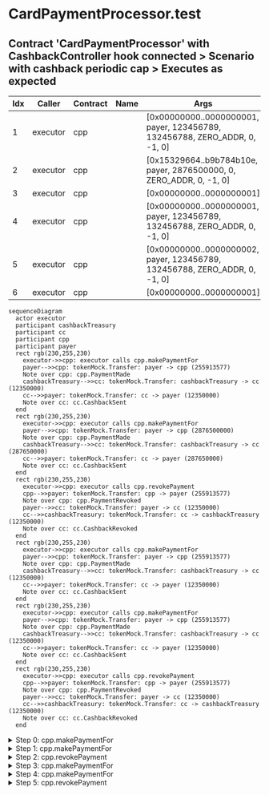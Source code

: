 # CardPaymentProcessor.test

## Contract 'CardPaymentProcessor' with CashbackController hook connected > Scenario with cashback periodic cap > Executes as expected

| Idx | Caller | Contract | Name | Args |
| --- | ------ | -------- | ---- | ---- |
| 1 | executor | cpp |  | [0x00000000..0000000001, payer, 123456789, 132456788, ZERO_ADDR, 0, -1, 0] |
| 2 | executor | cpp |  | [0x15329664..b9b784b10e, payer, 2876500000, 0, ZERO_ADDR, 0, -1, 0] |
| 3 | executor | cpp |  | [0x00000000..0000000001] |
| 4 | executor | cpp |  | [0x00000000..0000000001, payer, 123456789, 132456788, ZERO_ADDR, 0, -1, 0] |
| 5 | executor | cpp |  | [0x00000000..0000000002, payer, 123456789, 132456788, ZERO_ADDR, 0, -1, 0] |
| 6 | executor | cpp |  | [0x00000000..0000000001] |

```mermaid
sequenceDiagram
  actor executor
  participant cashbackTreasury
  participant cc
  participant cpp
  participant payer
  rect rgb(230,255,230)
    executor->>cpp: executor calls cpp.makePaymentFor
    payer-->>cpp: tokenMock.Transfer: payer -> cpp (255913577)
    Note over cpp: cpp.PaymentMade
    cashbackTreasury-->>cc: tokenMock.Transfer: cashbackTreasury -> cc (12350000)
    cc-->>payer: tokenMock.Transfer: cc -> payer (12350000)
    Note over cc: cc.CashbackSent
  end
  rect rgb(230,255,230)
    executor->>cpp: executor calls cpp.makePaymentFor
    payer-->>cpp: tokenMock.Transfer: payer -> cpp (2876500000)
    Note over cpp: cpp.PaymentMade
    cashbackTreasury-->>cc: tokenMock.Transfer: cashbackTreasury -> cc (287650000)
    cc-->>payer: tokenMock.Transfer: cc -> payer (287650000)
    Note over cc: cc.CashbackSent
  end
  rect rgb(230,255,230)
    executor->>cpp: executor calls cpp.revokePayment
    cpp-->>payer: tokenMock.Transfer: cpp -> payer (255913577)
    Note over cpp: cpp.PaymentRevoked
    payer-->>cc: tokenMock.Transfer: payer -> cc (12350000)
    cc-->>cashbackTreasury: tokenMock.Transfer: cc -> cashbackTreasury (12350000)
    Note over cc: cc.CashbackRevoked
  end
  rect rgb(230,255,230)
    executor->>cpp: executor calls cpp.makePaymentFor
    payer-->>cpp: tokenMock.Transfer: payer -> cpp (255913577)
    Note over cpp: cpp.PaymentMade
    cashbackTreasury-->>cc: tokenMock.Transfer: cashbackTreasury -> cc (12350000)
    cc-->>payer: tokenMock.Transfer: cc -> payer (12350000)
    Note over cc: cc.CashbackSent
  end
  rect rgb(230,255,230)
    executor->>cpp: executor calls cpp.makePaymentFor
    payer-->>cpp: tokenMock.Transfer: payer -> cpp (255913577)
    Note over cpp: cpp.PaymentMade
    cashbackTreasury-->>cc: tokenMock.Transfer: cashbackTreasury -> cc (12350000)
    cc-->>payer: tokenMock.Transfer: cc -> payer (12350000)
    Note over cc: cc.CashbackSent
  end
  rect rgb(230,255,230)
    executor->>cpp: executor calls cpp.revokePayment
    cpp-->>payer: tokenMock.Transfer: cpp -> payer (255913577)
    Note over cpp: cpp.PaymentRevoked
    payer-->>cc: tokenMock.Transfer: payer -> cc (12350000)
    cc-->>cashbackTreasury: tokenMock.Transfer: cc -> cashbackTreasury (12350000)
    Note over cc: cc.CashbackRevoked
  end
```

<details>
<summary>Step 0: cpp.makePaymentFor</summary>

- **type**: methodCall
- **caller**: executor
- **args**: `{
  "paymentId": "0x00000000..0000000001",
  "payer": "payer",
  "baseAmount": "123456789",
  "extraAmount": "132456788",
  "sponsor": "ZERO_ADDR",
  "subsidyLimit": "0",
  "cashbackRate_": "-1",
  "confirmationAmount": "0"
}`

**Events**

| # | Contract | Event | Args |
| - | -------- | ----- | ---- |
| 1 | tokenMock | Transfer | `[payer, cpp, 255913577]` |
| 2 | cpp | PaymentMade | `[0x00000000..0000000001, payer, 0x01000000..000f40ee69]` |
| 3 | tokenMock | Transfer | `[cashbackTreasury, cc, 12350000]` |
| 4 | tokenMock | Transfer | `[cc, payer, 12350000]` |
| 5 | cc | CashbackSent | `[0x00000000..0000000001, payer, 1, 12350000]` |

**Balances**

**Token:** tokenMock
| Holder | Balance |
| ------ | ------- |
| cpp | 255913577 |
| cc | 0 |
| tokenMock | 0 |
| payer | 999756436423 |
| cashbackTreasury | 57896044618658097711785492504343953926634992332820282019728792003956552469967 |
| cashOutAccount | 0 |
| deployer | 0 |
| executor | 0 |


</details>
<details>
<summary>Step 1: cpp.makePaymentFor</summary>

- **type**: methodCall
- **caller**: executor
- **args**: `{
  "paymentId": "0x15329664..b9b784b10e",
  "payer": "payer",
  "baseAmount": "2876500000",
  "extraAmount": "0",
  "sponsor": "ZERO_ADDR",
  "subsidyLimit": "0",
  "cashbackRate_": "-1",
  "confirmationAmount": "0"
}`

**Events**

| # | Contract | Event | Args |
| - | -------- | ----- | ---- |
| 1 | tokenMock | Transfer | `[payer, cpp, 2876500000]` |
| 2 | cpp | PaymentMade | `[0x15329664..b9b784b10e, payer, 0x01000000..00ab73e820]` |
| 3 | tokenMock | Transfer | `[cashbackTreasury, cc, 287650000]` |
| 4 | tokenMock | Transfer | `[cc, payer, 287650000]` |
| 5 | cc | CashbackSent | `[0x15329664..b9b784b10e, payer, 1, 287650000]` |

**Balances**

**Token:** tokenMock
| Holder | Balance |
| ------ | ------- |
| cpp | 3132413577 |
| cc | 0 |
| tokenMock | 0 |
| payer | 997167586423 |
| cashbackTreasury | 57896044618658097711785492504343953926634992332820282019728792003956264819967 |
| cashOutAccount | 0 |
| deployer | 0 |
| executor | 0 |


</details>
<details>
<summary>Step 2: cpp.revokePayment</summary>

- **type**: methodCall
- **caller**: executor
- **args**: `{
  "paymentId": "0x00000000..0000000001"
}`

**Events**

| # | Contract | Event | Args |
| - | -------- | ----- | ---- |
| 1 | tokenMock | Transfer | `[cpp, payer, 255913577]` |
| 2 | cpp | PaymentRevoked | `[0x00000000..0000000001, payer, 0x01000000..000f40ee69]` |
| 3 | tokenMock | Transfer | `[payer, cc, 12350000]` |
| 4 | tokenMock | Transfer | `[cc, cashbackTreasury, 12350000]` |
| 5 | cc | CashbackRevoked | `[0x00000000..0000000001, payer, 1, 12350000, 0]` |

**Balances**

**Token:** tokenMock
| Holder | Balance |
| ------ | ------- |
| cpp | 2876500000 |
| cc | 0 |
| tokenMock | 0 |
| payer | 997411150000 |
| cashbackTreasury | 57896044618658097711785492504343953926634992332820282019728792003956277169967 |
| cashOutAccount | 0 |
| deployer | 0 |
| executor | 0 |


</details>
<details>
<summary>Step 3: cpp.makePaymentFor</summary>

- **type**: methodCall
- **caller**: executor
- **args**: `{
  "paymentId": "0x00000000..0000000001",
  "payer": "payer",
  "baseAmount": "123456789",
  "extraAmount": "132456788",
  "sponsor": "ZERO_ADDR",
  "subsidyLimit": "0",
  "cashbackRate_": "-1",
  "confirmationAmount": "0"
}`

**Events**

| # | Contract | Event | Args |
| - | -------- | ----- | ---- |
| 1 | tokenMock | Transfer | `[payer, cpp, 255913577]` |
| 2 | cpp | PaymentMade | `[0x00000000..0000000001, payer, 0x01000000..000f40ee69]` |
| 3 | tokenMock | Transfer | `[cashbackTreasury, cc, 12350000]` |
| 4 | tokenMock | Transfer | `[cc, payer, 12350000]` |
| 5 | cc | CashbackSent | `[0x00000000..0000000001, payer, 1, 12350000]` |

**Balances**

**Token:** tokenMock
| Holder | Balance |
| ------ | ------- |
| cpp | 3132413577 |
| cc | 0 |
| tokenMock | 0 |
| payer | 997167586423 |
| cashbackTreasury | 57896044618658097711785492504343953926634992332820282019728792003956264819967 |
| cashOutAccount | 0 |
| deployer | 0 |
| executor | 0 |


</details>
<details>
<summary>Step 4: cpp.makePaymentFor</summary>

- **type**: methodCall
- **caller**: executor
- **args**: `{
  "paymentId": "0x00000000..0000000002",
  "payer": "payer",
  "baseAmount": "123456789",
  "extraAmount": "132456788",
  "sponsor": "ZERO_ADDR",
  "subsidyLimit": "0",
  "cashbackRate_": "-1",
  "confirmationAmount": "0"
}`

**Events**

| # | Contract | Event | Args |
| - | -------- | ----- | ---- |
| 1 | tokenMock | Transfer | `[payer, cpp, 255913577]` |
| 2 | cpp | PaymentMade | `[0x00000000..0000000002, payer, 0x01000000..000f40ee69]` |
| 3 | tokenMock | Transfer | `[cashbackTreasury, cc, 12350000]` |
| 4 | tokenMock | Transfer | `[cc, payer, 12350000]` |
| 5 | cc | CashbackSent | `[0x00000000..0000000002, payer, 1, 12350000]` |

**Balances**

**Token:** tokenMock
| Holder | Balance |
| ------ | ------- |
| cpp | 3388327154 |
| cc | 0 |
| tokenMock | 0 |
| payer | 996924022846 |
| cashbackTreasury | 57896044618658097711785492504343953926634992332820282019728792003956252469967 |
| cashOutAccount | 0 |
| deployer | 0 |
| executor | 0 |


</details>
<details>
<summary>Step 5: cpp.revokePayment</summary>

- **type**: methodCall
- **caller**: executor
- **args**: `{
  "paymentId": "0x00000000..0000000001"
}`

**Events**

| # | Contract | Event | Args |
| - | -------- | ----- | ---- |
| 1 | tokenMock | Transfer | `[cpp, payer, 255913577]` |
| 2 | cpp | PaymentRevoked | `[0x00000000..0000000001, payer, 0x01000000..000f40ee69]` |
| 3 | tokenMock | Transfer | `[payer, cc, 12350000]` |
| 4 | tokenMock | Transfer | `[cc, cashbackTreasury, 12350000]` |
| 5 | cc | CashbackRevoked | `[0x00000000..0000000001, payer, 1, 12350000, 0]` |

**Balances**

**Token:** tokenMock
| Holder | Balance |
| ------ | ------- |
| cpp | 3132413577 |
| cc | 0 |
| tokenMock | 0 |
| payer | 997167586423 |
| cashbackTreasury | 57896044618658097711785492504343953926634992332820282019728792003956264819967 |
| cashOutAccount | 0 |
| deployer | 0 |
| executor | 0 |


</details>

